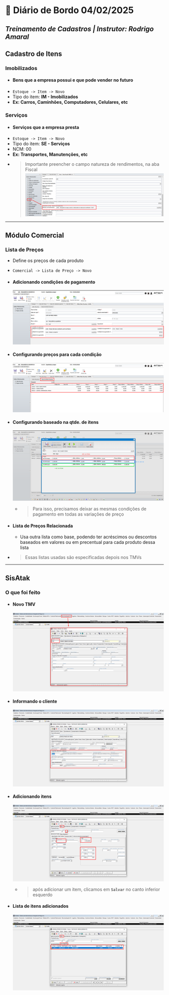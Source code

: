 # 📌 **Diário de Bordo 04/02/2025**
## *Treinamento de Cadastros | Instrutor: Rodrigo Amaral*

## Cadastro de Itens

### Imobilizados
- #### Bens que a empresa possui e que pode vender no futuro
- `Estoque -> Item -> Novo`
- Tipo do item: **IM - Imobilizados**
- **Ex: Carros, Caminhões, Computadores, Celulares, etc**

### Serviços
- #### Serviços que a empresa presta
- `Estoque -> Item -> Novo`
- Tipo do item: **SE - Serviços**
- NCM: 00
- **Ex: Transportes, Manutenções, etc**
- > Importante preencher o campo natureza de rendimentos, na aba Fiscal
    ![imagem_16](../imagens/imagem_16.png)

---

## Módulo Comercial

### Lista de Preços
- Define os preços de cada produto
- `Comercial -> Lista de Preço -> Novo`
- #### Adicionando condições de pagamento
    ![imagem_21](../imagens/imagem_21.png)

- #### Configurando preços para cada condição
    ![imagem_22](../imagens/imagem_22.png)

- #### Configurando baseado na qtde. de itens
    ![imagem_23](../imagens/imagem_23.png)
    - > Para isso, precisamos deixar as mesmas condições de pagamento em todas as variações de preço

- #### Lista de Preços Relacionada
    - Usa outra lista como base, podendo ter acréscimos ou descontos baseados em valores ou em precentual para cada produto dessa lista


- > Essas listas usadas são especificadas depois nos TMVs

---

## SisAtak

### O que foi feito
- #### Novo TMV
    ![imagem_17](../imagens/imagem_17.png)

- #### Informando o cliente
    ![imagem_18](../imagens/imagem_18.png)

- #### Adicionando itens
    ![imagem_19](../imagens/imagem_19.png)
    - > após adicionar um item, clicamos em **`Salvar`** no canto inferior esquerdo

- #### Lista de itens adicionados
    ![imagem_20](../imagens/imagem_20.png)